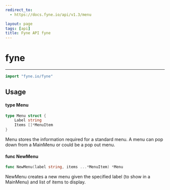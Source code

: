 ```yaml
---
redirect_to:
  - https://docs.fyne.io/api/v1.3/menu

layout: page
tags: [api]
title: Fyne API fyne
---
```



# fyne
---
```go
import "fyne.io/fyne"
```

## Usage

#### type Menu

```go
type Menu struct {
	Label string
	Items []*MenuItem
}
```

Menu stores the information required for a standard menu. A menu can pop down from a MainMenu or could be a pop out menu.

#### func  NewMenu

```go
func NewMenu(label string, items ...*MenuItem) *Menu
```
NewMenu creates a new menu given the specified label (to show in a MainMenu) and list of items to display.
